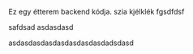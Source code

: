 Ez egy étterem backend kódja.
szia
kjélklék
fgsdfdsf

safdsad
asdasdasd



asdasdasdasdasdasdasdasdadsdasd